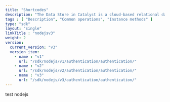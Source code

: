 ```yaml
---
title: "Shortcodes"
description: "The Data Store in Catalyst is a cloud-based relational database management system which stores the persistent data of your application. This data repository includes the data from the application’s backend and the data of the application’s end users."
tags : [ "Description", "Common operations", "Instance methods" ]
type: "sdk"
layout: "single"
linkTitle : "nodejsv3"
weight: 2
version:
  current_version: "v3"
  version_item:
    - name : "v1"
      url: "/sdk/nodejs/v1/authentication/authentication/"
    - name : "v2"
      url: "/sdk/nodejs/v2/authentication/authentication/"
    - name : "v3"
      url: "/sdk/nodejs/v3/authentication/authentication/"
---
```

 
test nodejs